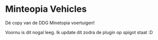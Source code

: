 # Minteopia Vehicles

Dé copy van de DDG Minetopia voertuigen!

Voornu is dit nogal leeg. Ik update dit zodra de plugin op spigot staat :D
